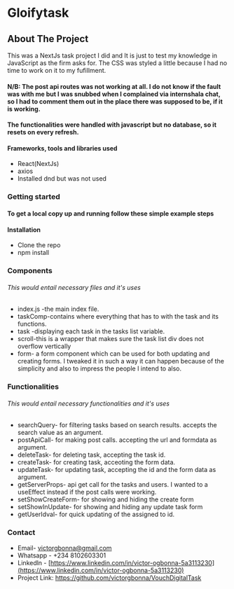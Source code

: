 # Gloifytask

## About The Project
This was a NextJs task project I did and It is just to test my knowledge in JavaScript as the firm asks for. The CSS was styled a little because I had no time to work on it to my fufillment.
#### N/B: The post api routes was not working at all. I do not know if the fault was with me but I was snubbed when I complained via internshala chat, so I had to comment them out in the place there was supposed to be, if it is working. 
#### The functionalities were handled with javascript but no database, so it resets on every refresh.

#### Frameworks, tools and libraries used 

- React(NextJs)
- axios
- Installed dnd but was not used

### Getting started 
#### To get a local copy up and running follow these simple example steps
#### Installation

- Clone the repo
- npm install

### Components
###### This would entail necessary files and it's uses 
- index.js -the main index file.
- taskComp-contains where everything that has to with the task and its functions.
- task -displaying each task in the tasks list variable.
- scroll-this is a wrapper that makes sure the task list div does not overflow vertically 
- form- a form component which can be used for both updating and creating forms. I tweaked it in such a way it can happen because of the simplicity and also to impress the people I intend to also.

### Functionalities
###### This would entail necessary functionalities and it's uses
- searchQuery- for filtering tasks based on search results. accepts the search value as an argument.
- postApiCall- for making post calls. accepting the url and formdata as argument.
- deleteTask- for deleting task, accepting the task id.
- createTask- for creating task, acceoting the form data.
- updateTask- for updating task, accepting the id and the form data as argument.
- getServerProps- api get call for the tasks and users. I wanted to a useEffect instead if the post calls were working.
- setShowCreateForm- for showing and hiding the create form
- setShowInUpdate- for showing and hiding any update task form
- getUserIdval- for quick updating of the assigned to id.

### Contact 
- Email- victorgbonna@gmail.com
- Whatsapp - +234 8102603301
- Linkedln - [https://www.linkedin.com/in/victor-ogbonna-5a3113230](https://www.linkedin.com/in/victor-ogbonna-5a3113230)
-  Project Link: https://github.com/victorgbonna/VouchDigitalTask
